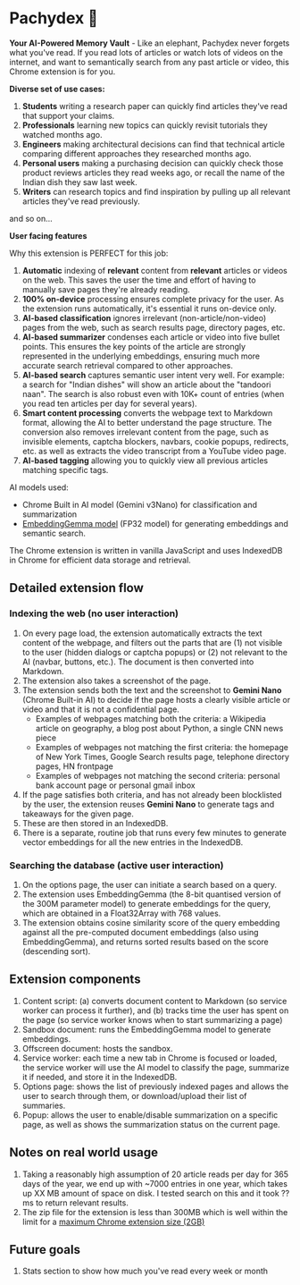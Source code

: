 # Pachydex 🐘

**Your AI-Powered Memory Vault** - Like an elephant, Pachydex never forgets what you've read. If you read lots of articles or watch lots of videos on the internet, and want to semantically search from any past article or video, this Chrome extension is for you.

**Diverse set of use cases:**

1. **Students** writing a research paper can quickly find articles they've read that support your claims.
2. **Professionals** learning new topics can quickly revisit tutorials they watched months ago.
3. **Engineers** making architectural decisions can find that technical article comparing different approaches they researched months ago.
4. **Personal users** making a purchasing decision can quickly check those product reviews articles they read weeks ago, or recall the name of the Indian dish they saw last week.
5. **Writers** can research topics and find inspiration by pulling up all relevant articles they've read previously.

and so on...

**User facing features**

Why this extension is PERFECT for this job:

1. **Automatic** indexing of **relevant** content from **relevant** articles or videos on the web. This saves the user the time and effort of having to manually save pages they're already reading.
2. **100% on-device** processing ensures complete privacy for the user. As the extension runs automatically, it's essential it runs on-device only.
3. **AI-based classification** ignores irrelevant (non-article/non-video) pages from the web, such as search results page, directory pages, etc.
5. **AI-based summarizer** condenses each article or video into five bullet points. This ensures the key points of the article are strongly represented in the underlying embeddings, ensuring much more accurate search retrieval compared to other approaches.
4. **AI-based search** captures semantic user intent very well. For example: a search for "Indian dishes" will show an article about the "tandoori naan". The search is also robust even with 10K+ count of entries (when you read ten articles per day for several years).
4. **Smart content processing** converts the webpage text to Markdown format, allowing the AI to better understand the page structure. The conversion also removes irrelevant content from the page, such as invisible elements, captcha blockers, navbars, cookie popups, redirects, etc. as well as extracts the video transcript from a YouTube video page.
5. **AI-based tagging** allowing you to quickly view all previous articles matching specific tags.

AI models used:

- Chrome Built in AI model (Gemini v3Nano) for classification and summarization
- [EmbeddingGemma model](https://huggingface.co/google/embeddinggemma-300m) (FP32 model) for generating embeddings and semantic search.

The Chrome extension is written in vanilla JavaScript and uses IndexedDB in Chrome for efficient data storage and retrieval.

## Detailed extension flow

### Indexing the web (no user interaction)

1. On every page load, the extension automatically extracts the text content of the webpage, and filters out the parts that are (1) not visible to the user (hidden dialogs or captcha popups) or (2) not relevant to the AI (navbar, buttons, etc.). The document is then converted into Markdown.
2. The extension also takes a screenshot of the page.
3. The extension sends both the text and the screenshot to **Gemini Nano** (Chrome Built-in AI) to decide if the page hosts a clearly visible article or video and that it is not a confidential page.
   - Examples of webpages matching both the criteria: a Wikipedia article on geography, a blog post about Python, a single CNN news piece
   - Examples of webpages not matching the first criteria: the homepage of New York Times, Google Search results page, telephone directory pages, HN frontpage
   - Examples of webpages not matching the second criteria: personal bank account page or personal gmail inbox
4. If the page satisfies both criteria, and has not already been blocklisted by the user, the extension reuses **Gemini Nano** to generate tags and takeaways for the given page.
5. These are then stored in an IndexedDB.
6. There is a separate, routine job that runs every few minutes to generate vector embeddings for all the new entries in the IndexedDB.

### Searching the database (active user interaction)

1. On the options page, the user can initiate a search based on a query.
2. The extension uses EmbeddingGemma (the 8-bit quantised version of the 300M parameter model) to generate embeddings for the query, which are obtained in a Float32Array with 768 values.
3. The extension obtains cosine similarity score of the query embedding against all the pre-computed document embeddings (also using EmbeddingGemma), and returns sorted results based on the score (descending sort).

## Extension components

1. Content script: (a) converts document content to Markdown (so service worker can process it further), and (b) tracks time the user has spent on the page (so service worker knows when to start summarizing a page)
2. Sandbox document: runs the EmbeddingGemma model to generate embeddings.
3. Offscreen document: hosts the sandbox.
4. Service worker: each time a new tab in Chrome is focused or loaded, the service worker will use the AI model to classify the page, summarize it if needed, and store it in the IndexedDB.
5. Options page: shows the list of previously indexed pages and allows the user to search through them, or download/upload their list of summaries.
6. Popup: allows the user to enable/disable summarization on a specific page, as well as shows the summarization status on the current page.

## Notes on real world usage

1. Taking a reasonably high assumption of 20 article reads per day for 365 days of the year, we end up with ~7000 entries in one year, which takes up XX MB amount of space on disk. I tested search on this and it took ??ms to return relevant results.
1. The zip file for the extension is less than 300MB which is well within the limit for a [maximum Chrome extension size (2GB)](https://developer.chrome.com/docs/webstore/publish)

## Future goals

1. Stats section to show how much you've read every week or month
